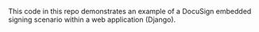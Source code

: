 This code in this repo demonstrates an example of a DocuSign embedded signing scenario within a web application (Django). 
